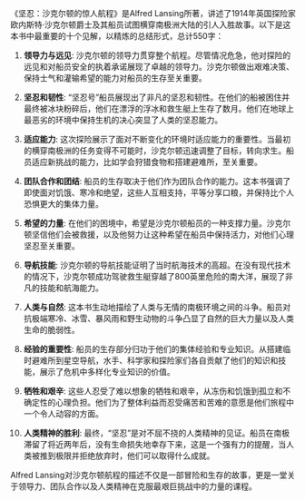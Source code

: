 《坚忍：沙克尔顿的惊人航程》是Alfred Lansing所著，讲述了1914年英国探险家欧内斯特·沙克尔顿爵士及其船员试图横穿南极洲大陆的引人入胜故事。以下是这本书中最重要的十个见解，以精炼的总结形式，总计550字：

1. **领导力与远见**: 沙克尔顿的领导力贯穿整个航程。尽管情况危急，他对探险的远见和对船员安全的执着承诺展现了卓越的领导力。沙克尔顿做出艰难决策、保持士气和灌输希望的能力对船员的生存至关重要。

2. **坚忍和韧性**: “坚忍号”船员展现出了非凡的坚忍和韧性。在他们的船被困住并最终被冰块粉碎后，他们在漂浮的浮冰和救生艇上生存了数月。他们在地球上最恶劣的环境中保持生机的决心突显了人类的坚忍能力。

3. **适应能力**: 这次探险展示了面对不断变化的环境时适应能力的重要性。当最初的横穿南极洲的任务变得不可能时，沙克尔顿迅速调整了目标，转向求生。船员适应新挑战的能力，比如学会狩猎食物和搭建避难所，至关重要。

4. **团队合作和团结**: 船员的生存取决于他们作为团队合作的能力。这本书强调了即使面对饥饿、寒冷和绝望，这些人互相支持，平等分享口粮，并保持比个人恐惧更大的集体力量。

5. **希望的力量**: 在他们的困境中，希望是沙克尔顿船员的一种支撑力量。沙克尔顿坚信他们会被救援，以及他努力让这种希望在船员中保持活力，对他们心理坚忍至关重要。

6. **导航技能**: 沙克尔顿的导航技能证明了当时航海技术的高超。在没有现代技术的情况下，沙克尔顿成功驾驶救生艇穿越了800英里危险的南大洋，展现了非凡的技能和航海能力。

7. **人类与自然**: 这本书生动地描绘了人类与无情的南极环境之间的斗争。船员对抗极端寒冷、冰雪、暴风雨和野生动物的斗争凸显了自然的巨大力量以及人类生命的脆弱性。

8. **经验的重要性**: 船员的生存部分归功于他们的集体经验和专业知识。从搭建临时避难所到星空导航，水手、科学家和探险家们各自贡献了他们的知识和技能，展示了危机中多样化专业知识的价值。

9. **牺牲和艰辛**: 这些人忍受了难以想象的牺牲和艰辛，从冻伤和饥饿到孤立和不确定性的心理负担。他们为了整体利益而忍受痛苦和苦难的意愿是他们旅程中一个令人动容的方面。

10. **人类精神的胜利**: 最终，“坚忍”是对不屈不挠的人类精神的见证。船员在南极滞留了将近两年后，没有生命损失地幸存下来，这是一个强有力的提醒，当人类被推到极限并拒绝放弃时，他们可以取得什么成就。

Alfred Lansing对沙克尔顿航程的描述不仅是一部冒险和生存的故事，更是一堂关于领导力、团队合作以及人类精神在克服最艰巨挑战中的力量的课程。